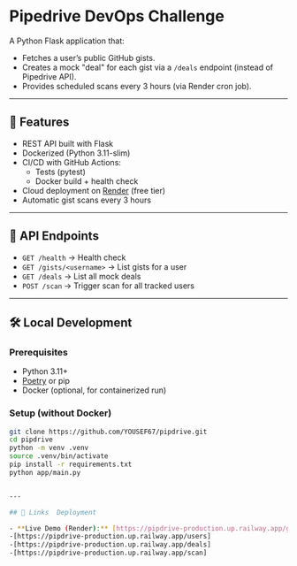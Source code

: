 # Pipedrive DevOps Challenge

A Python Flask application that:
- Fetches a user’s public GitHub gists.
- Creates a mock "deal" for each gist via a `/deals` endpoint (instead of Pipedrive API).
- Provides scheduled scans every 3 hours (via Render cron job).

---

## 🚀 Features
- REST API built with Flask
- Dockerized (Python 3.11-slim)
- CI/CD with GitHub Actions:
  - Tests (pytest)
  - Docker build + health check
- Cloud deployment on [Render](https://render.com) (free tier)
- Automatic gist scans every 3 hours

---

## 📂 API Endpoints
- `GET /health` → Health check
- `GET /gists/<username>` → List gists for a user
- `GET /deals` → List all mock deals
- `POST /scan` → Trigger scan for all tracked users 

---

## 🛠️ Local Development

### Prerequisites
- Python 3.11+
- [Poetry](https://python-poetry.org/) or pip
- Docker (optional, for containerized run)

### Setup (without Docker)
```bash
git clone https://github.com/YOUSEF67/pipdrive.git
cd pipdrive
python -m venv .venv
source .venv/bin/activate
pip install -r requirements.txt
python app/main.py


---

## 🔗 Links  Deployment

- **Live Demo (Render):** [https://pipdrive-production.up.railway.app/gists/{username}]
-[https://pipdrive-production.up.railway.app/users]
-[https://pipdrive-production.up.railway.app/deals]
-[https://pipdrive-production.up.railway.app/scan]

